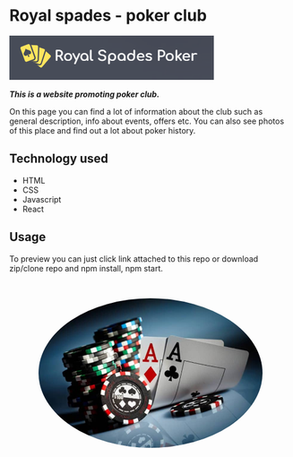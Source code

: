 # Royal spades - poker club

![logo](./src/assets/img/logo_gh.png)

**_This is a website promoting poker club._**

On this page you can find a lot of information about the club such as general description, info about events, offers etc. You can also see photos of this place and find out a lot about poker history.

## Technology used

-   HTML
-   CSS
-   Javascript
-   React

## Usage

To preview you can just click link attached to this repo or download zip/clone repo and npm install, npm start.

<br>
<p align="center">
  <img src='./src/assets/img/aces-chips.jpg' style="width: 400px; border-radius: 50%">
</p>
